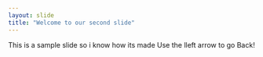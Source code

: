 ```yaml
---
layout: slide
title: "Welcome to our second slide"
---
```

This is a sample slide so i know how its made
Use the lleft arrow to go Back!
